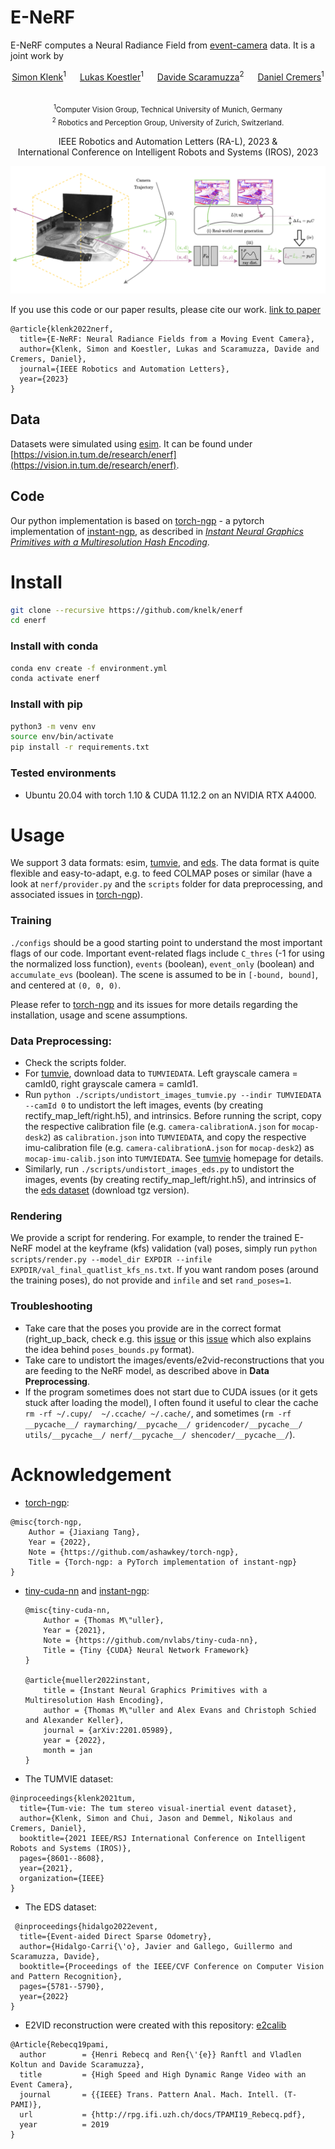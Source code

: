 # E-NeRF

E-NeRF computes a Neural Radiance Field from [event-camera](https://arxiv.org/pdf/1904.08405.pdf) data. It is a joint work by 

<p align="center">
    <a href="https://vision.in.tum.de/members/klenk">Simon Klenk</a><sup>1</sup> &emsp;
    <a href="https://lukaskoestler.com">Lukas Koestler</a><sup>1</sup> &emsp;
    <a href="https://rpg.ifi.uzh.ch/people_scaramuzza.html">Davide Scaramuzza</a><sup>2</sup> &emsp;
    <a href="https://vision.in.tum.de/members/cremers">Daniel Cremers</a><sup>1</sup> &emsp;
</p>

<p align="center">
    <sub> <sup>1</sup>Computer Vision Group, Technical University of Munich, Germany <br> &emsp;
    <sup>2</sup> Robotics and Perception Group, University of Zurich, Switzerland.</sup> &emsp;
</p>

<p align="center">
    IEEE Robotics and Automation Letters (RA-L), 2023 & <br>
    International Conference on Intelligent Robots and Systems (IROS), 2023
</p>

![teaser](assets/ENerf-overview.png)





If you use this code or our paper results, please cite our work. <a href="https://arxiv.org/abs/2208.11300">link to paper</a> <br>

```
@article{klenk2022nerf,
  title={E-NeRF: Neural Radiance Fields from a Moving Event Camera},
  author={Klenk, Simon and Koestler, Lukas and Scaramuzza, Davide and Cremers, Daniel},
  journal={IEEE Robotics and Automation Letters},
  year={2023}
} 
```

## Data
Datasets were simulated using [esim](https://github.com/uzh-rpg/rpg_esim). It can be found under [https://vision.in.tum.de/research/enerf](https://vision.in.tum.de/research/enerf).

## Code


Our python implementation is based on [torch-ngp](https://github.com/ashawkey/torch-ngp) - a pytorch implementation of [instant-ngp](https://github.com/NVlabs/instant-ngp), as described in [_Instant Neural Graphics Primitives with a Multiresolution Hash Encoding_](https://nvlabs.github.io/instant-ngp/assets/mueller2022instant.pdf).



# Install
```bash
git clone --recursive https://github.com/knelk/enerf
cd enerf
```


### Install with conda
```bash
conda env create -f environment.yml
conda activate enerf
```

### Install with pip
```bash
python3 -m venv env
source env/bin/activate
pip install -r requirements.txt
```

### Tested environments
* Ubuntu 20.04 with torch 1.10 & CUDA 11.12.2 on an NVIDIA RTX A4000.

# Usage
We support 3 data formats: esim, [tumvie](https://vision.in.tum.de/data/datasets/visual-inertial-event-dataset), and [eds](https://rpg.ifi.uzh.ch/eds.html). The data format is quite flexible and easy-to-adapt, e.g. to feed COLMAP poses or similar (have a look at ``nerf/provider.py`` and the ``scripts`` folder for data preprocessing, and associated issues in [torch-ngp](https://github.com/ashawkey/torch-ngp)).

### Training
``./configs`` should be a good starting point to understand the most important flags of our code. Important event-related flags include ``C_thres`` (-1 for using the normalized loss function), ``events`` (boolean), ``event_only`` (boolean) and ``accumulate_evs`` (boolean). The scene is assumed to be in `[-bound, bound]`, and centered at `(0, 0, 0)`. 

Please refer to [torch-ngp](https://github.com/ashawkey/torch-ngp) and its issues for more details regarding the installation, usage and scene assumptions.

### Data Preprocessing:
- Check the scripts folder.
- For [tumvie](https://vision.in.tum.de/data/datasets/visual-inertial-event-dataset), download data to ``TUMVIEDATA``. Left grayscale camera = camId0, right grayscale camera = camId1.
- Run ``python ./scripts/undistort_images_tumvie.py --indir TUMVIEDATA --camId 0`` to undistort the left images, events (by creating rectify_map_left/right.h5), and intrinsics. Before running the script, copy the respective calibration file (e.g. ``camera-calibrationA.json`` for ``mocap-desk2``) as ``calibration.json`` into ``TUMVIEDATA``, and copy the respective imu-calibration file (e.g. ``camera-calibrationA.json`` for ``mocap-desk2``) as ``mocap-imu-calib.json`` into ``TUMVIEDATA``. See [tumvie](https://vision.in.tum.de/data/datasets/visual-inertial-event-dataset) homepage for details.
- Similarly, run ``./scripts/undistort_images_eds.py`` to undistort the images, events (by creating rectify_map_left/right.h5), and intrinsics of the [eds dataset](https://rpg.ifi.uzh.ch/eds.html) (download tgz version).

### Rendering
We provide a script for rendering. For example, to render the trained E-NeRF model at the keyframe (kfs) validation (val) poses, simply run ``python scripts/render.py --model_dir EXPDIR --infile EXPDIR/val_final_quatlist_kfs_ns.txt``. If you want random poses (around the training poses), do not provide and ``infile`` and set ``rand_poses=1``.

### Troubleshooting
- Take care that the poses you provide are in the correct format (right_up_back, check e.g. this [issue](https://github.com/kwea123/nerf_pl/issues/58) or this [issue](https://github.com/Fyusion/LLFF/issues/10) which also explains the idea behind ``poses_bounds.py`` format). 
- Take care to undistort the images/events/e2vid-reconstructions that you are feeding to the NeRF model, as described above in **Data Preprocessing**.
- If the program sometimes does not start due to CUDA issues (or it gets stuck after loading the model), I often found it useful to clear the cache ``rm -rf ~/.cupy/  ~/.ccache/ ~/.cache/``, and sometimes (``rm -rf __pycache__/ raymarching/__pycache__/ gridencoder/__pycache__/ utils/__pycache__/ nerf/__pycache__/ shencoder/__pycache__/``).

# Acknowledgement
* [torch-ngp](https://github.com/ashawkey/torch-ngp): 
```
@misc{torch-ngp,
    Author = {Jiaxiang Tang},
    Year = {2022},
    Note = {https://github.com/ashawkey/torch-ngp},
    Title = {Torch-ngp: a PyTorch implementation of instant-ngp}
}
```

* [tiny-cuda-nn](https://github.com/NVlabs/tiny-cuda-nn) and [instant-ngp](https://github.com/NVlabs/instant-ngp):
    ```
    @misc{tiny-cuda-nn,
        Author = {Thomas M\"uller},
        Year = {2021},
        Note = {https://github.com/nvlabs/tiny-cuda-nn},
        Title = {Tiny {CUDA} Neural Network Framework}
    }

    @article{mueller2022instant,
        title = {Instant Neural Graphics Primitives with a Multiresolution Hash Encoding},
        author = {Thomas M\"uller and Alex Evans and Christoph Schied and Alexander Keller},
        journal = {arXiv:2201.05989},
        year = {2022},
        month = jan
    }
    ```

* The TUMVIE dataset:
```
@inproceedings{klenk2021tum,
  title={Tum-vie: The tum stereo visual-inertial event dataset},
  author={Klenk, Simon and Chui, Jason and Demmel, Nikolaus and Cremers, Daniel},
  booktitle={2021 IEEE/RSJ International Conference on Intelligent Robots and Systems (IROS)},
  pages={8601--8608},
  year={2021},
  organization={IEEE}
}
```

* The EDS dataset:
```
 @inproceedings{hidalgo2022event,
  title={Event-aided Direct Sparse Odometry},
  author={Hidalgo-Carri{\'o}, Javier and Gallego, Guillermo and Scaramuzza, Davide},
  booktitle={Proceedings of the IEEE/CVF Conference on Computer Vision and Pattern Recognition},
  pages={5781--5790},
  year={2022}
}
```

* E2VID reconstruction were created with this repository: [e2calib](https://github.com/uzh-rpg/e2calib)


```
@Article{Rebecq19pami,
  author        = {Henri Rebecq and Ren{\'{e}} Ranftl and Vladlen Koltun and Davide Scaramuzza},
  title         = {High Speed and High Dynamic Range Video with an Event Camera},
  journal       = {{IEEE} Trans. Pattern Anal. Mach. Intell. (T-PAMI)},
  url           = {http://rpg.ifi.uzh.ch/docs/TPAMI19_Rebecq.pdf},
  year          = 2019
}
```